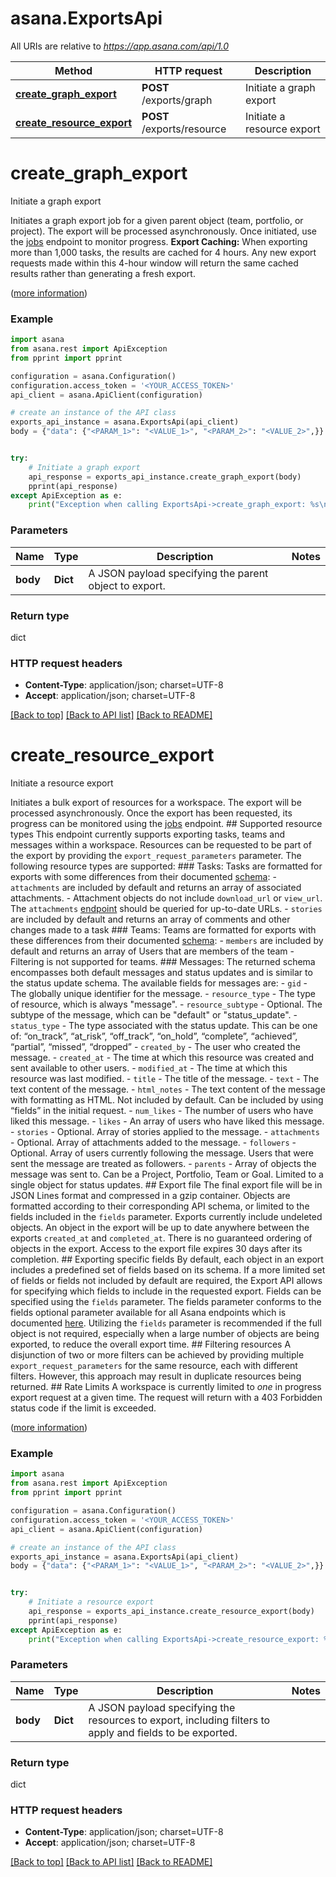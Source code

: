 # asana.ExportsApi

All URIs are relative to *https://app.asana.com/api/1.0*

Method | HTTP request | Description
------------- | ------------- | -------------
[**create_graph_export**](ExportsApi.md#create_graph_export) | **POST** /exports/graph | Initiate a graph export
[**create_resource_export**](ExportsApi.md#create_resource_export) | **POST** /exports/resource | Initiate a resource export

# **create_graph_export**

Initiate a graph export

Initiates a graph export job for a given parent object (team, portfolio, or project). The export will be processed asynchronously. Once initiated, use the [jobs](/reference/getjob) endpoint to monitor progress.  **Export Caching:** When exporting more than 1,000 tasks, the results are cached for 4 hours. Any new export requests made within this 4-hour window will return the same cached results rather than generating a fresh export.

([more information](https://developers.asana.com/reference/creategraphexport))

### Example
```python
import asana
from asana.rest import ApiException
from pprint import pprint

configuration = asana.Configuration()
configuration.access_token = '<YOUR_ACCESS_TOKEN>'
api_client = asana.ApiClient(configuration)

# create an instance of the API class
exports_api_instance = asana.ExportsApi(api_client)
body = {"data": {"<PARAM_1>": "<VALUE_1>", "<PARAM_2>": "<VALUE_2>",}} # dict | A JSON payload specifying the parent object to export.


try:
    # Initiate a graph export
    api_response = exports_api_instance.create_graph_export(body)
    pprint(api_response)
except ApiException as e:
    print("Exception when calling ExportsApi->create_graph_export: %s\n" % e)
```

### Parameters

Name | Type | Description  | Notes
------------- | ------------- | ------------- | -------------
 **body** | **Dict**| A JSON payload specifying the parent object to export. | 

### Return type

dict

### HTTP request headers

 - **Content-Type**: application/json; charset=UTF-8
 - **Accept**: application/json; charset=UTF-8

[[Back to top]](#) [[Back to API list]](../README.md#documentation-for-api-endpoints) [[Back to README]](../README.md)

# **create_resource_export**

Initiate a resource export

Initiates a bulk export of resources for a workspace. The export will be processed asynchronously. Once the export has been requested, its progress can be monitored using the [jobs](/reference/getjob) endpoint.  ## Supported resource types This endpoint currently supports exporting tasks, teams and messages within a workspace. Resources can be requested to be part of the export by providing the `export_request_parameters` parameter. The following resource types are supported:  ### Tasks: Tasks are formatted for exports with some differences from their documented [schema](/reference/tasks):   - `attachments` are included by default and returns an array of associated attachments.   - Attachment objects do not include `download_url` or `view_url`. The `attachments` [endpoint](/reference/attachment) should be queried for up-to-date URLs.   - `stories` are included by default and returns an array of comments and other changes made to a task  ### Teams: Teams are formatted for exports with these differences from their documented [schema](/reference/teams):   - `members` are included by default and returns an array of Users that are members of the team   - Filtering is not supported for teams.  ### Messages: The returned schema encompasses both default messages and status updates and is similar to the status update schema. The available fields for messages are:   - `gid` - The globally unique identifier for the message.   - `resource_type` - The type of resource, which is always \"message\".   - `resource_subtype` - Optional. The subtype of the message, which can be \"default\" or \"status_update\".   - `status_type` - The type associated with the status update. This can be one of: “on_track”, “at_risk”, “off_track”, “on_hold”, “complete”, “achieved”, “partial”, “missed”, “dropped”   - `created_by` - The user who created the message.   - `created_at` - The time at which this resource was created and sent available to other users.   - `modified_at` - The time at which this resource was last modified.   - `title` - The title of the message.   - `text` - The text content of the message.   - `html_notes` - The text content of the message with formatting as HTML. Not included by default. Can be included by using “fields” in the initial request.   - `num_likes` - The number of users who have liked this message.   - `likes` - An array of users who have liked this message.   - `stories` - Optional. Array of stories applied to the message.   - `attachments` - Optional. Array of attachments added to the message.   - `followers` - Optional. Array of users currently following the message. Users that were sent the message are treated as followers.   - `parents` - Array of objects the message was sent to. Can be a Project, Portfolio, Team or Goal. Limited to a single object for status updates.   ## Export file The final export file will be in JSON Lines format and compressed in a gzip container.  Objects are formatted according to their corresponding API schema, or limited to the fields included in the `fields` parameter. Exports currently include undeleted objects.  An object in the export will be up to date anywhere between the exports `created_at` and `completed_at`. There is no guaranteed ordering of objects in the export.  Access to the export file expires 30 days after its completion.  ## Exporting specific fields By default, each object in an export includes a predefined set of fields based on its schema. If a more limited set of fields or fields not included by default are required, the Export API allows for specifying which fields to include in the requested export.  Fields can be specified using the `fields` parameter. The fields parameter conforms to the fields optional parameter available for all Asana endpoints which is documented [here](https://developers.asana.com/docs/inputoutput-options).  Utilizing the `fields` parameter is recommended if the full object is not required, especially when a large number of objects are being exported, to reduce the overall export time.  ## Filtering resources A disjunction of two or more filters can be achieved by providing multiple `export_request_parameters` for the same resource, each with different filters. However, this approach may result in duplicate resources being returned.  ## Rate Limits A workspace is currently limited to *one* in progress export request at a given time. The request will return with a 403 Forbidden status code if the limit is exceeded.

([more information](https://developers.asana.com/reference/createresourceexport))

### Example
```python
import asana
from asana.rest import ApiException
from pprint import pprint

configuration = asana.Configuration()
configuration.access_token = '<YOUR_ACCESS_TOKEN>'
api_client = asana.ApiClient(configuration)

# create an instance of the API class
exports_api_instance = asana.ExportsApi(api_client)
body = {"data": {"<PARAM_1>": "<VALUE_1>", "<PARAM_2>": "<VALUE_2>",}} # dict | A JSON payload specifying the resources to export, including filters to apply and fields to be exported.


try:
    # Initiate a resource export
    api_response = exports_api_instance.create_resource_export(body)
    pprint(api_response)
except ApiException as e:
    print("Exception when calling ExportsApi->create_resource_export: %s\n" % e)
```

### Parameters

Name | Type | Description  | Notes
------------- | ------------- | ------------- | -------------
 **body** | **Dict**| A JSON payload specifying the resources to export, including filters to apply and fields to be exported. | 

### Return type

dict

### HTTP request headers

 - **Content-Type**: application/json; charset=UTF-8
 - **Accept**: application/json; charset=UTF-8

[[Back to top]](#) [[Back to API list]](../README.md#documentation-for-api-endpoints) [[Back to README]](../README.md)

